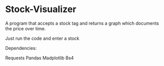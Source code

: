 # Stock-Visualizer

A program that accepts a stock tag and returns a graph which documents the price over time.

Just run the code and enter a stock


Dependencies:

Requests
Pandas
Madplotlib
Bs4

